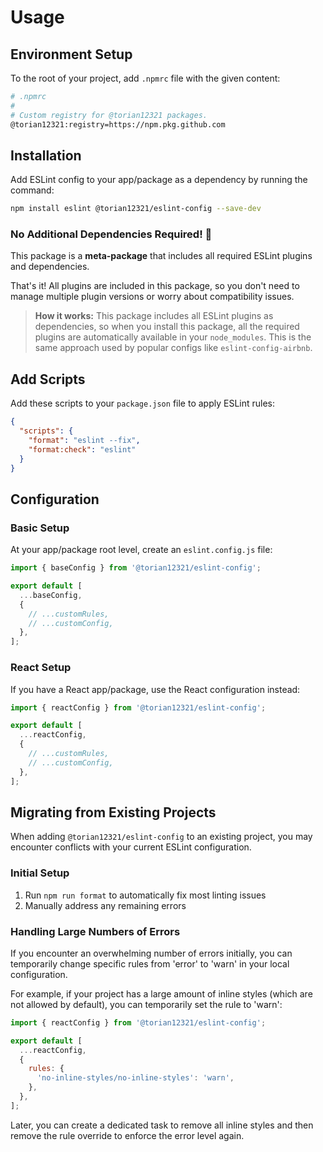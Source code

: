 # Usage

## Environment Setup

To the root of your project, add `.npmrc` file with the given content:

```sh
# .npmrc
#
# Custom registry for @torian12321 packages.
@torian12321:registry=https://npm.pkg.github.com
```

## Installation

Add ESLint config to your app/package as a dependency by running the command:

```sh
npm install eslint @torian12321/eslint-config --save-dev
```

### No Additional Dependencies Required! 🎉

This package is a **meta-package** that includes all required ESLint plugins and dependencies.

That's it! All plugins are included in this package, so you don't need to manage multiple plugin versions or worry about compatibility issues.

> **How it works:** This package includes all ESLint plugins as dependencies, so when you install this package, all the required plugins are automatically available in your `node_modules`. This is the same approach used by popular configs like `eslint-config-airbnb`.

## Add Scripts

Add these scripts to your `package.json` file to apply ESLint rules:

```json
{
  "scripts": {
    "format": "eslint --fix",
    "format:check": "eslint"
  }
}
```

## Configuration

### Basic Setup

At your app/package root level, create an `eslint.config.js` file:

```js
import { baseConfig } from '@torian12321/eslint-config';

export default [
  ...baseConfig,
  {
    // ...customRules,
    // ...customConfig,
  },
];
```

### React Setup

If you have a React app/package, use the React configuration instead:

```js
import { reactConfig } from '@torian12321/eslint-config';

export default [
  ...reactConfig,
  {
    // ...customRules,
    // ...customConfig,
  },
];
```

## Migrating from Existing Projects

When adding `@torian12321/eslint-config` to an existing project, you may encounter conflicts with your current ESLint configuration.

### Initial Setup

1. Run `npm run format` to automatically fix most linting issues
2. Manually address any remaining errors

### Handling Large Numbers of Errors

If you encounter an overwhelming number of errors initially, you can temporarily change specific rules from 'error' to 'warn' in your local configuration.

For example, if your project has a large amount of inline styles (which are not allowed by default), you can temporarily set the rule to 'warn':

```js
import { reactConfig } from '@torian12321/eslint-config';

export default [
  ...reactConfig,
  {
    rules: {
      'no-inline-styles/no-inline-styles': 'warn',
    },
  },
];
```

Later, you can create a dedicated task to remove all inline styles and then remove the rule override to enforce the error level again.
